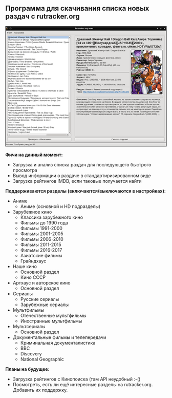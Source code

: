 ## Программа для скачивания списка новых раздач с rutracker.org ##

![rtnews screenshot](https://github.com/Pulfer/rutracker-news/raw/master/img/rutracker-news-screenshot.png)

**Фичи на данный момент:**
* Загрузка и анализ списка раздач для последующего быстрого просмотра
* Вывод информации о раздаче в стандартиризированном виде
* Загрузка рейтингов IMDB, если таковые получается найти

**Поддерживаются разделы (включаются/выключаются в настройках):**
* Аниме
  * Аниме (основной и HD подразделы)
* Зарубежное кино
  * Классика зарубежного кино
  * Фильмы до 1990 года
  * Фильмы 1991-2000
  * Фильмы 2001-2005
  * Фильмы 2006-2010
  * Фильмы 2011-2015
  * Фильмы 2016-2017
  * Азиатские фильмы
  * Грайндхаус
* Наше кино
  * Основной раздел
  * Кино СССР
* Артхаус и авторское кино
  * Основной раздел
* Сериалы
  * Русские сериалы
  * Зарубежные сериалы
* Мультфильмы
  * Отечественные мультфильмы
  * Иностранные мультфильмы
* Мультсериалы
  * Основной раздел
* Документальные фильмы и телепередачи
  * Криминальная документалистика
  * BBC
  * Discovery
  * National Geographic

**Планы на будущее:**
* Загрузка рейтингов с Кинопоиска (там API неудобный :-()
* Посмотреть, есть ли ещё интересные разделы на rutracker.org. Добавить их поддержку.
